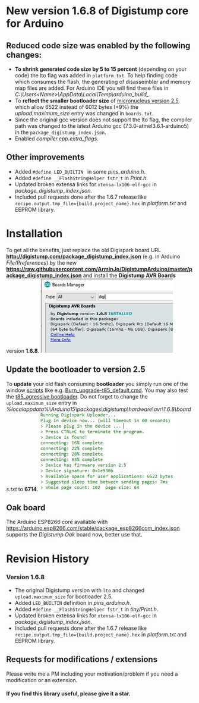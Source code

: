 # New version 1.6.8 of Digistump core for Arduino
## Reduced code size was enabled by the following changes:
- **To shrink generated code size by 5 to 15 percent** (depending on your code) the lto flag was added in `platform.txt`. To help finding code which consumes the flash, the generating of disassembler and memory map files are added. For Arduino IDE you will find these files in *C:\Users\<Name>\AppData\Local\Temp\arduino_build_<number>*.
- To **reflect the smaller bootloader size** of [micronucleus version 2.5](https://github.com/ArminJo/micronucleus-firmware) which allow 6522 instead of 6012 bytes (+9%) the *upload.maximum_size* entry was changed in `boards.txt`.
- Since the original gcc version does not support the lto flag, the compiler path was changed to the latest Arduino gcc (7.3.0-atmel3.6.1-arduino5) in the `package_digistump_index.json`.
- Enabled *compiler.cpp.extra_flags*.

## Other improvements
- Added `#define LED_BUILTIN ` in some *pins_arduino.h*.
- Added `#define __FlashStringHelper fstr_t` in *Print.h*.
- Updated broken extensa links for `xtensa-lx106-elf-gcc` in *package_digistump_index.json*.
- Included pull requests done after the 1.6.7 release like `recipe.output.tmp_file={build.project_name}.hex` in *platform.txt* and EEPROM library.

# Installation
To get all the benefits, just replace the old Digispark board URL **http://digistump.com/package_digistump_index.json** (e.g. in Arduino *File/Preferences*) by the new  **https://raw.githubusercontent.com/ArminJo/DigistumpArduino/master/package_digistump_index.json** and install the **Digistump AVR Boards** version **1.6.8**.
![Boards Manager](https://github.com/ArminJo/DigistumpArduino/blob/master/Digistump1.6.8.jpg)

## Update the bootloader to version 2.5
To **update** your old flash consuming **bootloader** you simply run one of the window [scripts](https://github.com/ArminJo/micronucleus-firmware/tree/master/utils)
like e.g. [Burn_upgrade-t85_default.cmd](https://github.com/ArminJo/micronucleus-firmware/tree/master/utils/Burn_upgrade-t85_default.cmd).
You may also test the [t85_agressive bootloader](https://github.com/ArminJo/micronucleus-firmware/tree/master/utils/Burn_upgrade-t85_agressive.cmd). Do not forget to change the `upload.maximum_size` entry in *%localappdata%\Arduino15\packages\digistump\hardware\avr\1.6.8\boards.txt* to **6714**.
![Upload log](https://github.com/ArminJo/DigistumpArduino/blob/master/Bootloader2.5.jpg)

## Oak board
The Arduino ESP8266 core available with https://arduino.esp8266.com/stable/package_esp8266com_index.json supports the *Digistump Oak* board now, better use that.

# Revision History

### Version 1.6.8
- The original Digistump version with `lto` and changed `upload.maximum_size` for bootloader 2.5.
- Added `LED_BUILTIN` definition in *pins_arduino.h*.
- Added `#define __FlashStringHelper fstr_t` in *tiny/Print.h*.
- Updated broken extensa links for `xtensa-lx106-elf-gcc` in *package_digistump_index.json*.
- Included pull requests done after the 1.6.7 release like `recipe.output.tmp_file={build.project_name}.hex` in *platform.txt* and EEPROM library.

## Requests for modifications / extensions
Please write me a PM including your motivation/problem if you need a modification or an extension.

#### If you find this library useful, please give it a star.